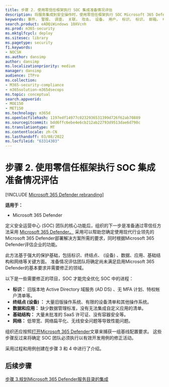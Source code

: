 ```yaml
---
title: 步骤 2. 使用零信任框架执行 SOC 集成准备情况评估
description: 将服务集成到安全操作时，使用零信任框架执行 SOC Microsoft 365 Defender准备情况评估的基础知识。
keywords: 事件， 警报， 调查， 关联， 攻击， 设备， 用户， 标识， 标识， 邮箱， 电子邮件， 365， microsoft， m365， 事件响应， 网络攻击， secops， 安全操作， soc
search.product: eADQiWindows 10XVcnh
ms.prod: m365-security
ms.mktglfcycl: deploy
ms.sitesec: library
ms.pagetype: security
f1.keywords:
- NOCSH
ms.author: dansimp
author: dansimp
ms.localizationpriority: medium
manager: dansimp
audience: ITPro
ms.collection:
- M365-security-compliance
- m365solution-m365dsecops
ms.topic: conceptual
search.appverid:
- MOE150
- MET150
ms.technology: m365d
ms.openlocfilehash: 1197edf14977c0232936531399d726f62ab70889
ms.sourcegitcommit: bdd6ffc6ebe4e6cb212ab22793d9513dae6d798c
ms.translationtype: MT
ms.contentlocale: zh-CN
ms.lasthandoff: 03/08/2022
ms.locfileid: "63314303"
---
```

# <a name="step-2-perform-a-soc-integration-readiness-assessment-using-the-zero-trust-framework"></a>步骤 2. 使用零信任框架执行 SOC 集成准备情况评估

[!INCLUDE [Microsoft 365 Defender rebranding](../includes/microsoft-defender.md)]

**适用于：**
- Microsoft 365 Defender

定义安全运营中心 (SOC) 团队的核心功能后，组织的下一步是准备通过零信任方法采用 [Microsoft 365 Defender。](/security/zero-trust/) 采用可以帮助您确定使用现代行业领先的Microsoft 365 Defender部署解决方案所需的要求，同时根据Microsoft 365 Defender评估企业的功能。

此方法基于强大的保护基础，包括标识、终结点、 (设备) 、数据、应用、基础结构和网络等关键方面。 准备情况评估团队将确定尚未满足启用Microsoft 365 Defender的基本要求并需要修正的领域。

以下是一些需要修正的项目，SOC 才能完全优化 SOC 中的进程：

- **标识：** 旧版本地 Active Directory 域服务 (AD DS) 、无 MFA 计划、特权帐户清单等。
- **终结点 (设备) ：** 大量旧版操作系统、有限的设备清单和其他操作系统。
- **数据和应用：**  缺少数据管理标准，没有无法集成自定义应用的清单。
- **基础结构：** 大量未批准的 SaaS 许可证、没有容器安全等。
- **网络：** 低带宽、网络扁平化、无线安全问题等导致性能问题。

组织还应按照[打开Microsoft 365 Defender](m365d-enable.md)文章来捕获一组基线配置要求。 这些步骤反过来将确定 SOC 团队必须执行以有效开发用例的修正活动。 

采用过程和用例创建在步骤 3 和 4 中进行了介绍。

## <a name="next-step"></a>后续步骤

[步骤 3.规划Microsoft 365 Defender服务目录的集成](integrate-microsoft-365-defender-secops-services.md)
